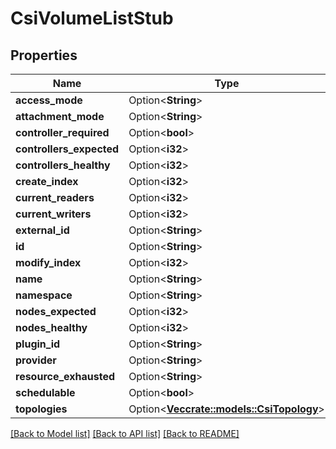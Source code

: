 # CsiVolumeListStub

## Properties

Name | Type | Description | Notes
------------ | ------------- | ------------- | -------------
**access_mode** | Option<**String**> |  | [optional]
**attachment_mode** | Option<**String**> |  | [optional]
**controller_required** | Option<**bool**> |  | [optional]
**controllers_expected** | Option<**i32**> |  | [optional]
**controllers_healthy** | Option<**i32**> |  | [optional]
**create_index** | Option<**i32**> |  | [optional]
**current_readers** | Option<**i32**> |  | [optional]
**current_writers** | Option<**i32**> |  | [optional]
**external_id** | Option<**String**> |  | [optional]
**id** | Option<**String**> |  | [optional]
**modify_index** | Option<**i32**> |  | [optional]
**name** | Option<**String**> |  | [optional]
**namespace** | Option<**String**> |  | [optional]
**nodes_expected** | Option<**i32**> |  | [optional]
**nodes_healthy** | Option<**i32**> |  | [optional]
**plugin_id** | Option<**String**> |  | [optional]
**provider** | Option<**String**> |  | [optional]
**resource_exhausted** | Option<**String**> |  | [optional]
**schedulable** | Option<**bool**> |  | [optional]
**topologies** | Option<[**Vec<crate::models::CsiTopology>**](CSITopology.md)> |  | [optional]

[[Back to Model list]](../README.md#documentation-for-models) [[Back to API list]](../README.md#documentation-for-api-endpoints) [[Back to README]](../README.md)


